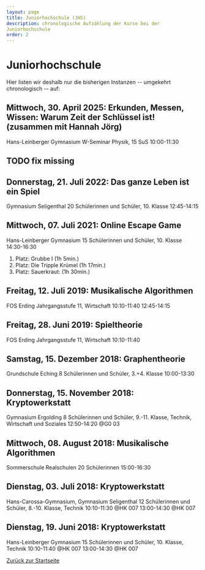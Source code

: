```yaml
---
layout: page
title: Juniorhochschule (JHS)
description: chronologische Aufzählung der Kurse bei der
Juniorhochschule
order: 2
---
```


# Juniorhochschule

Hier listen wir deshalb nur die bisherigen Instanzen -- umgekehrt
chronologisch -- auf:

## Mittwoch, 30. April 2025: Erkunden, Messen, Wissen: Warum Zeit der Schlüssel ist! (zusammen mit Hannah Jörg)
Hans-Leinberger Gymnasium
W-Seminar Physik, 15 SuS
10:00-11:30

## TODO fix missing

## Donnerstag, 21. Juli 2022: Das ganze Leben ist ein Spiel
Gymnasium Seligenthal
20 Schülerinnen und Schüler, 10. Klasse
12:45-14:15

## Mittwoch, 07. Juli 2021: Online Escape Game
Hans-Leinberger Gymnasium
15 Schülerinnen und Schüler, 10. Klasse
14:30-16:30

1. Platz: Grubbe I (1h 5min.)
2. Platz: Die Tripple Krümel (1h 17min.)
3. Platz: Sauerkraut: (1h 30min.)

## Freitag, 12. Juli 2019: Musikalische Algorithmen
FOS Erding
Jahrgangsstufe 11, Wirtschaft
10:10-11:40
12:45-14:15

## Freitag, 28. Juni 2019: Spieltheorie
FOS Erding
Jahrgangsstufe 11, Wirtschaft
10:10-11:40

## Samstag, 15. Dezember 2018: Graphentheorie
Grundschule Eching
8 Schülerinnen und Schüler, 3.+4. Klasse
10:00-13:30

## Donnerstag, 15. November 2018: Kryptowerkstatt
Gymnasium Ergolding
8 Schülerinnen und Schüler, 9.-11. Klasse, Technik, Wirtschaft und Soziales
12:50-14:20 @G0 03

## Mittwoch, 08. August 2018: Musikalische Algorithmen
Sommerschule Realschulen
20 Schülerinnen
15:00-16:30

## Dienstag, 03. Juli 2018: Kryptowerkstatt
Hans-Carossa-Gymnasium, Gymnasium Seligenthal
12 Schülerinnen und Schüler, 8.-10. Klasse, Technik
10:10-11:30 @HK 007
13:00-14:30 @HK 007

## Dienstag, 19. Juni 2018: Kryptowerkstatt
Hans-Leinberger Gymnasium
15 Schülerinnen und Schüler, 10. Klasse, Technik
10:10-11:40 @HK 007
13:00-14:30 @HK 007

[Zurück zur Startseite](/)
